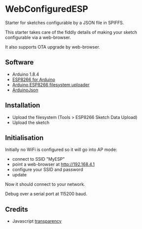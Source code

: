 # WebConfiguredESP
Starter for sketches configurable by a JSON file in SPIFFS.

This starter takes care of the fiddly details of making your sketch
configurable via a web-browser.

It also supports OTA upgrade by web-browser.

## Software
- Arduino 1.8.4
- [ESP8266 for Arduino](https://github.com/esp8266/Arduino.git)
- [Arduino ESP8266 filesystem uploader](https://github.com/esp8266/arduino-esp8266fs-plugin)
- [ArduinoJson](http://arduinojson.org/)

## Installation
- Upload the filesystem (Tools > ESP8266 Sketch Data Upload)
- Upload the sketch

## Initialisation
Initially no WiFi is configured so it will go into AP mode:
- connect to SSID "MyESP"
- point a web-browser at http://192.168.4.1
- configure your SSID and password
- update

Now it should connect to your network.

Debug over a serial port at 115200 baud.

## Credits
- Javascript [transparency](https://github.com/leonidas/transparency)
